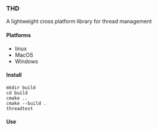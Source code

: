 ### THD
A lightweight cross platform library for thread management

#### Platforms
* linux
* MacOS
* Windows  

#### Install
```  
mkdir build
cd build
cmake ..  
cmake --build .
threadtest
```

#### Use
```

```

